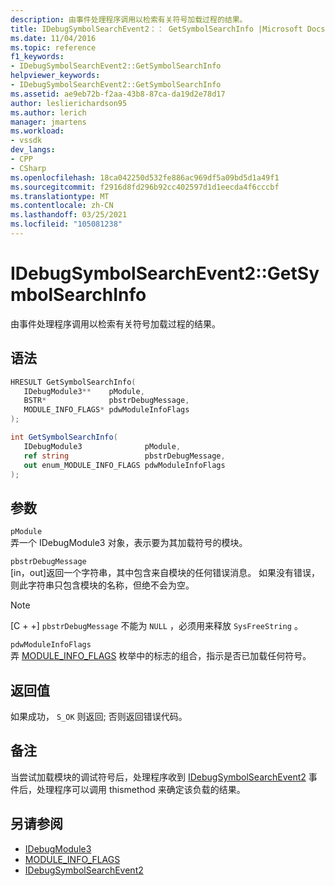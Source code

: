 ```yaml
---
description: 由事件处理程序调用以检索有关符号加载过程的结果。
title: IDebugSymbolSearchEvent2：： GetSymbolSearchInfo |Microsoft Docs
ms.date: 11/04/2016
ms.topic: reference
f1_keywords:
- IDebugSymbolSearchEvent2::GetSymbolSearchInfo
helpviewer_keywords:
- IDebugSymbolSearchEvent2::GetSymbolSearchInfo
ms.assetid: ae9eb72b-f2aa-43b8-87ca-da19d2e78d17
author: leslierichardson95
ms.author: lerich
manager: jmartens
ms.workload:
- vssdk
dev_langs:
- CPP
- CSharp
ms.openlocfilehash: 18ca042250d532fe886ac969df5a09bd5d1a49f1
ms.sourcegitcommit: f2916d8fd296b92cc402597d1d1eecda4f6cccbf
ms.translationtype: MT
ms.contentlocale: zh-CN
ms.lasthandoff: 03/25/2021
ms.locfileid: "105081238"
---
```

# <a name="idebugsymbolsearchevent2getsymbolsearchinfo"></a>IDebugSymbolSearchEvent2::GetSymbolSearchInfo
由事件处理程序调用以检索有关符号加载过程的结果。

## <a name="syntax"></a>语法

```cpp
HRESULT GetSymbolSearchInfo(
   IDebugModule3**    pModule,
   BSTR*              pbstrDebugMessage,
   MODULE_INFO_FLAGS* pdwModuleInfoFlags
);
```

```csharp
int GetSymbolSearchInfo(
   IDebugModule3              pModule,
   ref string                 pbstrDebugMessage,
   out enum_MODULE_INFO_FLAGS pdwModuleInfoFlags
);
```

## <a name="parameters"></a>参数
`pModule`\
弄一个 IDebugModule3 对象，表示要为其加载符号的模块。

`pbstrDebugMessage`\
[in，out]返回一个字符串，其中包含来自模块的任何错误消息。 如果没有错误，则此字符串只包含模块的名称，但绝不会为空。

> [!NOTE]
> [C + +] `pbstrDebugMessage` 不能为 `NULL` ，必须用来释放 `SysFreeString` 。

`pdwModuleInfoFlags`\
弄 [MODULE_INFO_FLAGS](../../../extensibility/debugger/reference/module-info-flags.md) 枚举中的标志的组合，指示是否已加载任何符号。

## <a name="return-value"></a>返回值
 如果成功， `S_OK` 则返回; 否则返回错误代码。

## <a name="remarks"></a>备注
 当尝试加载模块的调试符号后，处理程序收到 [IDebugSymbolSearchEvent2](../../../extensibility/debugger/reference/idebugsymbolsearchevent2.md) 事件后，处理程序可以调用 thismethod 来确定该负载的结果。

## <a name="see-also"></a>另请参阅
- [IDebugModule3](../../../extensibility/debugger/reference/idebugmodule3.md)
- [MODULE_INFO_FLAGS](../../../extensibility/debugger/reference/module-info-flags.md)
- [IDebugSymbolSearchEvent2](../../../extensibility/debugger/reference/idebugsymbolsearchevent2.md)
